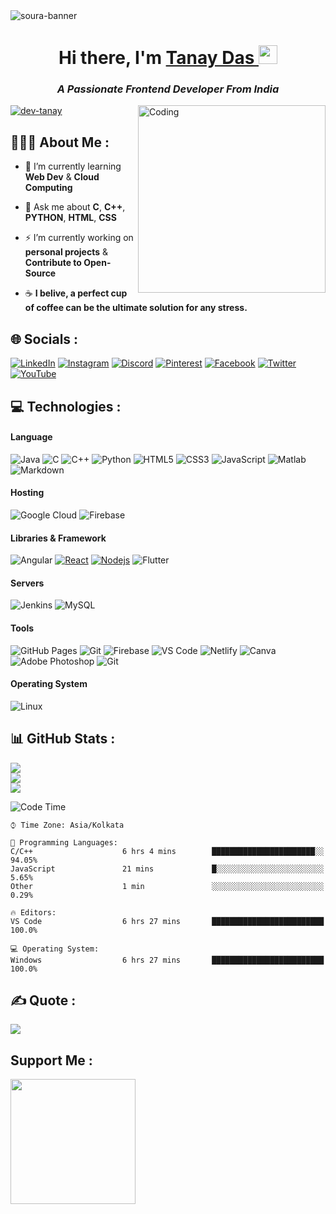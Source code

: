 <img src="https://res.cloudinary.com/superfolio/image/upload/v1620689979/68747470733a2f2f692e70696e696d672e636f6d2f6f726967696e616c732f63362f33332f63322f63363333633230656465383266306530636564376435373064626533613166332e676966_yjuh2s.gif" alt="soura-banner">


<h1 align="center"> Hi there, I'm <a href="https://www.linkedin.com/in/tanay-das-/" target="_blank" rel="noopener noreferrer"> Tanay Das </a> <img src="https://media.giphy.com/media/3d2yl0QuHpHdYtfwVh/giphy.gif" width="30"> </samp>
  
<h3 align="center"><i>A Passionate Frontend Developer From India</i></h3>
<img align="right" alt="Coding" width="300" src="https://valesh.dev/images/coder.gif">
  
  
<a href="https://visitcount.itsvg.in"><img src="https://komarev.com/ghpvc/?username=dev-tanay&label=Profile%20views&color=0e75b6&style=flat" alt="dev-tanay" />
  </a>
  
  
<h2> 👨🏻‍💻 About Me :</h2>

- 🌱 I’m currently learning **Web Dev** & **Cloud Computing**
       
- 💬 Ask me about **C**, **C++**, **PYTHON**, **HTML**, **CSS**

- ⚡ I’m currently working on **personal projects** & **Contribute to Open-Source**

- ☕ **I belive, a perfect cup of coffee can be the ultimate solution for any stress.** 


## 🌐 Socials :

[![LinkedIn](https://img.shields.io/badge/LinkedIn-%230077B5.svg?logo=linkedin&logoColor=white)](https://linkedin.com/in/tanay-das-) 
[![Instagram](https://img.shields.io/badge/Instagram-%23E4405F.svg?logo=Instagram&logoColor=white)](https://instagram.com/its.tanay_) 
[![Discord](https://img.shields.io/badge/Discord-%237289DA.svg?logo=discord&logoColor=white)](https://discord.com/users/961213185497645078) 
[![Pinterest](https://img.shields.io/badge/Pinterest-%23E60023.svg?logo=Pinterest&logoColor=white)](https://pin.it/5PrXFi0) 
[![Facebook](https://img.shields.io/badge/Facebook-%231877F2.svg?logo=Facebook&logoColor=white)](https://www.facebook.com/tanay.das.9461799) 
[![Twitter](https://img.shields.io/badge/Twitter-%231DA1F2.svg?logo=Twitter&logoColor=white)](https://twitter.com/Tanaydas_77) 
[![YouTube](https://img.shields.io/badge/YouTube-%23FF0000.svg?logo=YouTube&logoColor=white)](https://youtube.com/c/M-TDGaming99)


## 💻 Technologies :

#### Language 

![Java](https://img.shields.io/badge/java-%23ED8B00.svg?style=flat-square&logo=html5&logoColor=white)
![C](https://img.shields.io/badge/-C-00599C?style=flat-square&logo=c)
![C++](https://img.shields.io/badge/-C++-00599C?style=flat-square&logo=cplusplus)
![Python](https://img.shields.io/badge/python-00599C?style=flat-square&logo=python&logoColor=ffdd54)
![HTML5](https://img.shields.io/badge/-HTML5-E34F26?style=flat-square&logo=html5&logoColor=white)
![CSS3](https://img.shields.io/badge/-CSS3-1572B6?style=flat-square&logo=css3)
![JavaScript](https://img.shields.io/badge/-JavaScript-black?style=flat-square&logo=javascript)
![Matlab](https://img.shields.io/badge/-Matlab-00599C?style=flat-square&logo=Matlab&logoColor=white)
![Markdown](https://img.shields.io/badge/markdown-%23000000.svg?style=flat-square&logo=markdown&logoColor=white)

#### Hosting 

![Google Cloud](https://img.shields.io/badge/Google%20Cloud-%234285F4.svg?style=flat&logo=google-cloud&logoColor=white) 
![Firebase](https://img.shields.io/badge/firebase-%23039BE5.svg?style=flat&logo=firebase) 

#### Libraries & Framework 

![Angular](https://img.shields.io/badge/angular-%23DD0031.svg?style=flat&logo=angular&logoColor=white)
[![React](https://img.shields.io/badge/-React-black?style=flat-square&logo=react)](https://reactjs.org/)
[![Nodejs](https://img.shields.io/badge/-Nodejs-black?style=flat-square&logo=Node.js)](https://nodejs.org/) 
![Flutter](https://img.shields.io/badge/Flutter-%2302569B.svg?style=flat&logo=Flutter&logoColor=white) 

#### Servers

![Jenkins](https://img.shields.io/badge/jenkins-%232C5263.svg?style=flat&logo=jenkins&logoColor=white) 
![MySQL](https://img.shields.io/badge/mysql-%2300f.svg?style=flat&logo=mysql&logoColor=white) 

#### Tools 

![GitHub Pages](https://img.shields.io/badge/GitHub%20Pages-%23327FC7.svg?logo=github&style=flat-square&logoColor=white)
![Git](https://img.shields.io/badge/-Git-black?style=flat-square&logo=git)
![Firebase](https://img.shields.io/badge/firebase-%23039BE5.svg?style=flat-square&logo=firebase)
![VS Code](https://img.shields.io/badge/-VS%20Code-007ACC?style=flat-square&logo=visual-studio-code)
![Netlify](https://img.shields.io/badge/-Netlify-%2300C7B7?style=flat-square&logo=netlify&logoColor=ffffff)
![Canva](https://img.shields.io/badge/Canva-%2300C4CC.svg?style=flat-square&logo=Canva&logoColor=white) 
![Adobe Photoshop](https://img.shields.io/badge/adobephotoshop-%2331A8FF.svg?style=flat-square&logo=adobephotoshop&logoColor=white)
 ![Git](https://img.shields.io/badge/-Filmora-black?style=flat-square&logo=git)

#### Operating System

![Linux](https://img.shields.io/badge/Linux-FCC624?style=flat-square&logo=linux&logoColor=black)


## 📊 GitHub Stats :

![](https://github-readme-stats.vercel.app/api?username=Dev-tanay&theme=radical&hide_border=false&include_all_commits=false&count_private=false)<br/>
![](https://github-readme-streak-stats.herokuapp.com/?user=Dev-tanay&theme=radical&hide_border=false)<br/>
![](https://github-readme-stats.vercel.app/api/top-langs/?username=Dev-tanay&theme=radical&hide_border=false&include_all_commits=false&count_private=false&layout=compact)

  
![Code Time](http://img.shields.io/badge/Code%20Time-263%20hrs%2056%20mins-blue)
```text
⌚︎ Time Zone: Asia/Kolkata

💬 Programming Languages: 
C/C++                    6 hrs 4 mins        ███████████████████████░░   94.05% 
JavaScript               21 mins             █░░░░░░░░░░░░░░░░░░░░░░░░   5.65% 
Other                    1 min               ░░░░░░░░░░░░░░░░░░░░░░░░░   0.29%

🔥 Editors: 
VS Code                  6 hrs 27 mins       █████████████████████████   100.0%

💻 Operating System: 
Windows                  6 hrs 27 mins       █████████████████████████   100.0%

```
  
  
## ✍️ Quote :

![](https://quotes-github-readme.vercel.app/api?type=horizontal&theme=gruvbox)


## Support Me :

<a href="https://www.buymeacoffee.com/tanaydas"><img src="https://cdn.buymeacoffee.com/buttons/v2/default-yellow.png" width="200" /></a>

